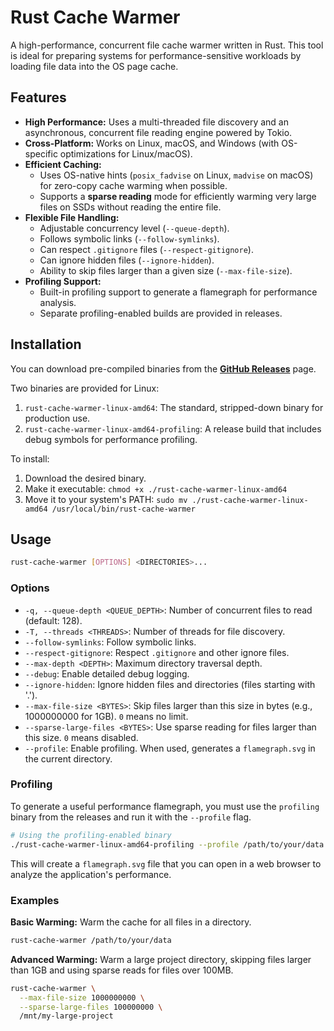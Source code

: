 # Rust Cache Warmer

A high-performance, concurrent file cache warmer written in Rust. This tool is ideal for preparing systems for performance-sensitive workloads by loading file data into the OS page cache.

## Features

-   **High Performance:** Uses a multi-threaded file discovery and an asynchronous, concurrent file reading engine powered by Tokio.
-   **Cross-Platform:** Works on Linux, macOS, and Windows (with OS-specific optimizations for Linux/macOS).
-   **Efficient Caching:**
    -   Uses OS-native hints (`posix_fadvise` on Linux, `madvise` on macOS) for zero-copy cache warming when possible.
    -   Supports a **sparse reading** mode for efficiently warming very large files on SSDs without reading the entire file.
-   **Flexible File Handling:**
    -   Adjustable concurrency level (`--queue-depth`).
    -   Follows symbolic links (`--follow-symlinks`).
    -   Can respect `.gitignore` files (`--respect-gitignore`).
    -   Can ignore hidden files (`--ignore-hidden`).
    -   Ability to skip files larger than a given size (`--max-file-size`).
-   **Profiling Support:**
    -   Built-in profiling support to generate a flamegraph for performance analysis.
    -   Separate profiling-enabled builds are provided in releases.

## Installation

You can download pre-compiled binaries from the [**GitHub Releases**](https://github.com/pastelsky/ebs-folder-warmer/releases) page.

Two binaries are provided for Linux:
1.  `rust-cache-warmer-linux-amd64`: The standard, stripped-down binary for production use.
2.  `rust-cache-warmer-linux-amd64-profiling`: A release build that includes debug symbols for performance profiling.

To install:
1.  Download the desired binary.
2.  Make it executable: `chmod +x ./rust-cache-warmer-linux-amd64`
3.  Move it to your system's PATH: `sudo mv ./rust-cache-warmer-linux-amd64 /usr/local/bin/rust-cache-warmer`

## Usage

```sh
rust-cache-warmer [OPTIONS] <DIRECTORIES>...
```

### Options

-   `-q, --queue-depth <QUEUE_DEPTH>`: Number of concurrent files to read (default: 128).
-   `-T, --threads <THREADS>`: Number of threads for file discovery.
-   `--follow-symlinks`: Follow symbolic links.
-   `--respect-gitignore`: Respect `.gitignore` and other ignore files.
-   `--max-depth <DEPTH>`: Maximum directory traversal depth.
-   `--debug`: Enable detailed debug logging.
-   `--ignore-hidden`: Ignore hidden files and directories (files starting with '.').
-   `--max-file-size <BYTES>`: Skip files larger than this size in bytes (e.g., 1000000000 for 1GB). `0` means no limit.
-   `--sparse-large-files <BYTES>`: Use sparse reading for files larger than this size. `0` means disabled.
-   `--profile`: Enable profiling. When used, generates a `flamegraph.svg` in the current directory.

### Profiling

To generate a useful performance flamegraph, you must use the `profiling` binary from the releases and run it with the `--profile` flag.

```sh
# Using the profiling-enabled binary
./rust-cache-warmer-linux-amd64-profiling --profile /path/to/your/data
```
This will create a `flamegraph.svg` file that you can open in a web browser to analyze the application's performance.

### Examples

**Basic Warming:**
Warm the cache for all files in a directory.
```sh
rust-cache-warmer /path/to/your/data
```

**Advanced Warming:**
Warm a large project directory, skipping files larger than 1GB and using sparse reads for files over 100MB.
```sh
rust-cache-warmer \
  --max-file-size 1000000000 \
  --sparse-large-files 100000000 \
  /mnt/my-large-project
``` 